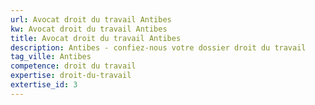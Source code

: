 ```yaml
---
url: Avocat droit du travail Antibes
kw: Avocat droit du travail Antibes
title: Avocat droit du travail Antibes
description: Antibes - confiez-nous votre dossier droit du travail
tag_ville: Antibes
competence: droit du travail
expertise: droit-du-travail
extertise_id: 3
---
```

